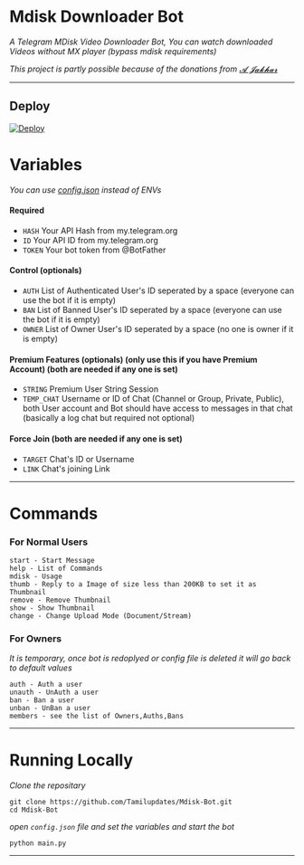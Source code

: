 # Mdisk Downloader Bot

*A Telegram MDisk Video Downloader Bot, You can watch downloaded Videos without MX player (bypass mdisk requirements)*

_This project is partly possible because of the donations from [𝓐 𝓙𝓪𝓴𝓱𝓪𝓻](https://t.me/Aaajats)_

---


## Deploy 

[![Deploy](https://www.herokucdn.com/deploy/button.svg)](https://dashboard.heroku.com/new?template=https://github.com/Tamilupdates/Mdisk-Bot)


# Variables 

_You can use [config.json](https://github.com/Tamilupdates/Mdisk-Bot/blob/master/config.json) instead of ENVs_

#### Required

- `HASH` Your API Hash from my.telegram.org
- `ID` Your API ID from my.telegram.org
- `TOKEN` Your bot token from @BotFather

#### Control (optionals) 

- `AUTH` List of Authenticated User's ID seperated by a space (everyone can use the bot if it is empty)
- `BAN` List of Banned User's ID seperated by a space (everyone can use the bot if it is empty)
- `OWNER` List of Owner User's ID seperated by a space (no one is owner if it is empty)

#### Premium Features (optionals) (only use this if you have Premium Account) (both are needed if any one is set)

- `STRING` Premium User String Session
- `TEMP_CHAT` Username or ID of Chat (Channel or Group, Private, Public), both User account and Bot should have access to messages in that chat (basically a log chat but required not optional)

#### Force Join (both are needed if any one is set)

- `TARGET` Chat's ID or Username
- `LINK` Chat's joining Link 

---

# Commands

### For Normal Users

```
start - Start Message
help - List of Commands
mdisk - Usage
thumb - Reply to a Image of size less than 200KB to set it as Thumbnail
remove - Remove Thumbnail
show - Show Thumbnail
change - Change Upload Mode (Document/Stream)
```

### For Owners

_It is temporary, once bot is redoplyed or config file is deleted it will go back to default values_

```
auth - Auth a user
unauth - UnAuth a user
ban - Ban a user
unban - UnBan a user
members - see the list of Owners,Auths,Bans
```

---

# Running Locally

_Clone the repositary_

```
git clone https://github.com/Tamilupdates/Mdisk-Bot.git
cd Mdisk-Bot
```

_open `config.json` file and set the variables and start the bot_

```
python main.py
```

---
